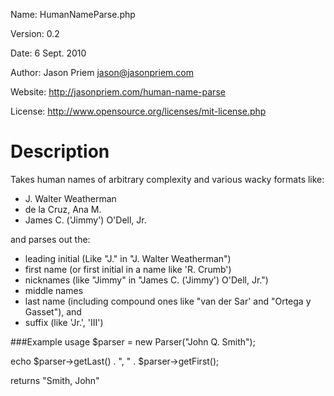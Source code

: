 Name:			HumanNameParse.php

Version:		0.2

Date:			6 Sept. 2010

Author:		Jason Priem <jason@jasonpriem.com>

Website:		<http://jasonpriem.com/human-name-parse>

License:		<http://www.opensource.org/licenses/mit-license.php>


# Description
Takes human names of arbitrary complexity and various wacky formats like:

* J. Walter Weatherman 
* de la Cruz, Ana M. 
* James C. ('Jimmy') O'Dell, Jr.

and parses out the:

* leading initial (Like "J." in "J. Walter Weatherman")
* first name (or first initial in a name like 'R. Crumb')
* nicknames (like "Jimmy" in "James C. ('Jimmy') O'Dell, Jr.")
* middle names
* last name (including compound ones like "van der Sar' and "Ortega y Gasset"), and
* suffix (like 'Jr.', 'III')

###Example usage
$parser = new Parser("John Q. Smith");

echo  $parser->getLast() . ", " . $parser->getFirst();

returns "Smith, John"